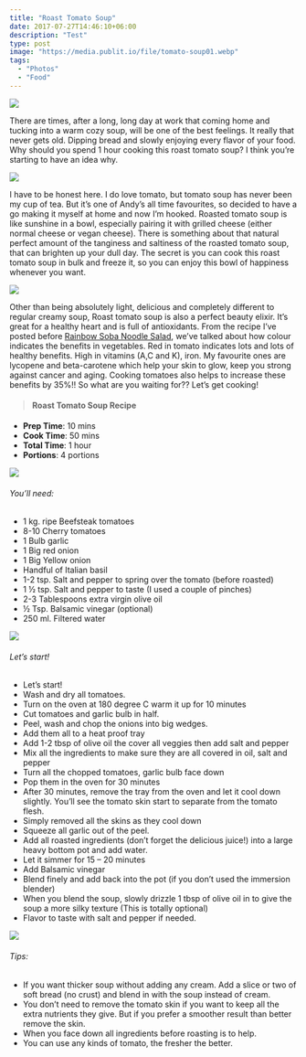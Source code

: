 ```yaml
---
title: "Roast Tomato Soup"
date: 2017-07-27T14:46:10+06:00
description: "Test"
type: post
image: "https://media.publit.io/file/tomato-soup01.webp"
tags:
  - "Photos"
  - "Food"
---
```


![](https://media.publit.io/file/tomato-soup02.webp)

There are times, after a long, long day at work that coming home and tucking into a warm cozy soup, will be one of the best feelings. It really that never gets old. Dipping bread and slowly enjoying every flavor of your food. Why should you spend 1 hour cooking this roast tomato soup? I think you’re starting to have an idea why.

![](https://media.publit.io/file/tomato-soup03.webp)

I have to be honest here. I do love tomato, but tomato soup has never been my cup of tea. But it’s one of Andy’s all time favourites, so decided to have a go making it myself at home and now I’m hooked. Roasted tomato soup is like sunshine in a bowl, especially pairing it with grilled cheese (either normal cheese or vegan cheese). There is something about that natural perfect amount of the tanginess and saltiness of the roasted tomato soup, that can brighten up your dull day. The secret is you can cook this roast tomato soup in bulk and freeze it, so you can enjoy this bowl of happiness whenever you want.

![](https://media.publit.io/file/tomato-soup04.webp)

Other than being absolutely light, delicious and completely different to regular creamy soup, Roast tomato soup is also a perfect beauty elixir. It’s great for a healthy heart and is full of antioxidants. From the recipe I’ve posted before [Rainbow Soba Noodle Salad](../rainbow-noodle-salad), we’ve talked about how colour indicates the benefits in vegetables. Red in tomato indicates lots and lots of healthy benefits. High in vitamins (A,C and K), iron. My favourite ones are lycopene and beta-carotene which help your skin to glow, keep you strong against cancer and aging. Cooking tomatoes also helps to increase these benefits by 35%!! So what are you waiting for?? Let’s get cooking!


>#### Roast Tomato Soup Recipe

- **Prep Time**: 10 mins
- **Cook Time**: 50 mins
- **Total Time**: 1 hour
- **Portions**: 4 portions

![](https://media.publit.io/file/tomato-soup05.webp)

###### You’ll need:
- 1 kg. ripe Beefsteak tomatoes
- 8-10 Cherry tomatoes
- 1 Bulb garlic
- 1 Big red onion
- 1 Big Yellow onion
- Handful of Italian basil
- 1-2 tsp. Salt  and pepper to spring over the tomato (before roasted)
- 1 ½ tsp. Salt and pepper to taste (I used a couple of pinches)
- 2-3 Tablespoons extra virgin olive oil
- ½ Tsp. Balsamic vinegar (optional)
- 250 ml. Filtered water

![](https://media.publit.io/file/tomato-soup06.webp)

###### Let’s start!
- Let’s start!
- Wash and dry all tomatoes.
- Turn on the oven at 180 degree C warm it up for 10 minutes
- Cut tomatoes and garlic bulb in half.
- Peel, wash and chop the onions into big wedges.
- Add them all to a heat proof tray
- Add 1-2 tbsp of olive oil the cover all veggies then add salt and pepper
- Mix all the ingredients to make sure they are all covered in oil, salt and pepper
- Turn all the chopped tomatoes, garlic bulb face down
- Pop them in the oven for 30 minutes
- After 30 minutes, remove the tray from the oven and let it cool down slightly. You’ll see the tomato skin start to separate from the tomato flesh.
- Simply removed all the skins as they cool down
- Squeeze all garlic out of the peel.
- Add all roasted ingredients (don’t forget the delicious juice!) into a large heavy bottom pot and add water.
- Let it simmer for 15 – 20 minutes
- Add Balsamic vinegar
- Blend finely and add back into the pot (if you don’t used the immersion blender)
- When you blend the soup, slowly drizzle 1 tbsp of olive oil in to give the soup a more silky texture (This is totally optional)
- Flavor to taste with salt and pepper if needed.

![](https://media.publit.io/file/tomato-soup07.webp)

###### Tips:
- If you want thicker soup without adding any cream. Add a slice or two of soft bread (no crust) and blend in with the soup instead of cream.
- You don’t need to remove the tomato skin if you want to keep all the extra nutrients they give. But if you prefer a smoother result than better remove the skin.
- When you face down all ingredients before roasting is to help.
- You can use any kinds of tomato, the fresher the better.
